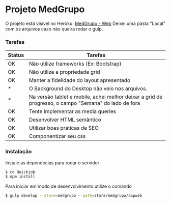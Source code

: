 # Projeto MedGrupo

O projeto está visível no Heroku: [MedGrupo - Web](https://medgrupo-web.herokuapp.com/index.html)
Deixei uma pasta "Local" com os arquivos caso não queira rodar o gulp. 

### Tarefas

| Status | Tarefas |
| ------ | ------ |
| OK | Não utilize frameworks (Ex: Bootstrap) |
| OK | Não utilize a propriedade grid |
| OK | Manter a fidelidade do layout apresentado
| * | O Background do Desktop não veio nos arquivos.
| *| Na versão tablet e mobile, achei melhor deixar a grid de progresso, o campo "Semana" do lado de fora |
| OK | Tente implementar as media queries |
| OK | Desenvolver HTML semântico |
| OK | Utilizar boas práticas de SEO |
| OK | Componentizar seu css |

### Instalação

Instale as dependecias para rodar o servidor
```sh
$ cd Quickjob
$ npm install
```

Para iniciar em modo de desenvolvimento utilize o comando
```sh
$ gulp develop --store=medgrupo --path=store/medgrupo/appweb
```
